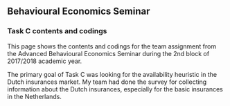 
## Behavioural Economics Seminar
### Task C contents and codings
This page shows the contents and codings for the team assignment from the Advanced Behavioural Economics Seminar during the 2nd block of 2017/2018 academic year.

The primary goal of Task C was looking for the availability heuristic in the Dutch insurances market. My team had done the survey for collecting information about the Dutch insurances, especially for the basic insurances in the Netherlands.
